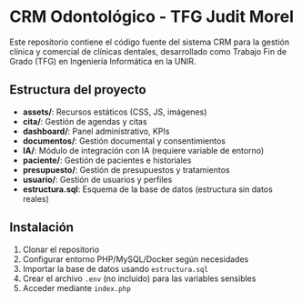 # CRM Odontológico - TFG Judit Morel

Este repositorio contiene el código fuente del sistema CRM para la gestión clínica y comercial de clínicas dentales, desarrollado como Trabajo Fin de Grado (TFG) en Ingeniería Informática en la UNIR.

## Estructura del proyecto

- **assets/**: Recursos estáticos (CSS, JS, imágenes)
- **cita/**: Gestión de agendas y citas
- **dashboard/**: Panel administrativo, KPIs
- **documentos/**: Gestión documental y consentimientos
- **IA/**: Módulo de integración con IA (requiere variable de entorno)
- **paciente/**: Gestión de pacientes e historiales
- **presupuesto/**: Gestión de presupuestos y tratamientos
- **usuario/**: Gestión de usuarios y perfiles
- **estructura.sql**: Esquema de la base de datos (estructura sin datos reales)

## Instalación

1. Clonar el repositorio
2. Configurar entorno PHP/MySQL/Docker según necesidades
3. Importar la base de datos usando `estructura.sql`
4. Crear el archivo `.env` (no incluido) para las variables sensibles
5. Acceder mediante `index.php`
